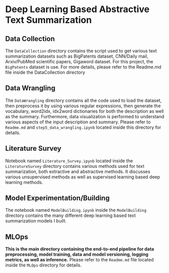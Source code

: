 # Deep Learning Based Abstractive Text Summarization

## Data Collection
The `DataCollection` directory contains the script used to get various text summarization datasets such as BigPatents dataset, CNN/Daily mail, Arxiv/PubMed scientific papers, Gigaword dataset. For this project, the `BigPatents` dataset is use. For more details, please refer to the Readme.md file inside the DataCollection directory

## Data Wrangling
The `DataWrangling` directory contains all the code used to load the dataset, then preprocess it by using various regular expressions, then generate the vocabulary, word2idx, idx2word dictionaries for both the description as well as the summary. Furthermore, data visualization is performed to understand various aspects of the input description and summary. Please refer to `Readme.md` and `step5_data_wrangling.ipynb` located inside this directory for details. 

## Literature Survey
Notebook named `Literature_Survey.ipynb` located inside the `LiteratureSurvey` directory contains various methods used for text summarization, both extractive and abstractive methods. It discusses various unsupervised methods as well as supervised learning based deep learning methods.

## Model Experimentation/Building
The notebook named `ModelBuilding.ipynb` inside the `ModelBuilding` directory contains the many different deep learning based text summarization models I built.

## **MLOps**
**This is the main directory containing the end-to-end pipeline for data preprocessing, model training, data and model versioning, logging metrics, as well as inference.** Please refer to the `Readme.md` file located inside the `MLOps` directory for details.
